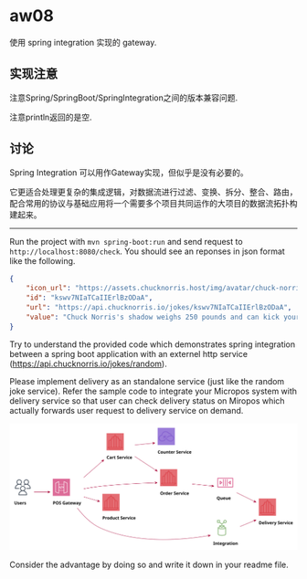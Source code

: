 # aw08

使用 spring integration 实现的 gateway.

## 实现注意

注意Spring/SpringBoot/SpringIntegration之间的版本兼容问题.

注意println返回的是空.

## 讨论

Spring Integration 可以用作Gateway实现，但似乎是没有必要的。

它更适合处理更复杂的集成逻辑，对数据流进行过滤、变换、拆分、整合、路由，配合常用的协议与基础应用将一个需要多个项目共同运作的大项目的数据流拓扑构建起来。

***

Run the project with `mvn spring-boot:run` and send request to `http://localhost:8080/check`. You should see an reponses in json format like the following.

```json
{
    "icon_url": "https://assets.chucknorris.host/img/avatar/chuck-norris.png",
    "id": "kswv7NIaTCaIIErlBzODaA",
    "url": "https://api.chucknorris.io/jokes/kswv7NIaTCaIIErlBzODaA",
    "value": "Chuck Norris's shadow weighs 250 pounds and can kick your ass ."
}
```

Try to understand the provided code which demonstrates spring integration between a spring boot application with an externel http service (https://api.chucknorris.io/jokes/random).

Please implement delivery as an standalone service (just like the random joke service). Refer the sample code to integrate your Micropos system with delivery service so that user can check delivery status on Miropos which actually forwards user request to delivery service on demand.

![](Micropos.svg)

Consider the advantage by doing so and write it down in your readme file.